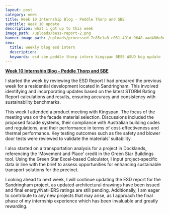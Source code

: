 ```yaml
---
layout: post
category: news
title: Week 10 Internship Blog - Peddle Thorp and SBE
subtitle: Week 10 update
description: what i got up to this week
image_path: /uploads/bess-report-2.png
banner-image_path: /uploads/processed-7c85c1a8-c031-491d-9648-aad480e8e5c2.jpeg
seo:
  title: weekly blog esd intern
  description:
  keywords: esd sbe peddle thorp intern kingspan BESS WSUD bog update
---
```

**<u>Week 10 Internship Blog - Peddle Thorp and SBE</u>**

I started the week by reviewing the ESD Report I had prepared the previous week for a residential development located in Sandringham. This involved identifying and incorporating updates based on the latest STORM Rating Report calculations and results, ensuring accuracy and consistency with sustainability benchmarks.

This week I attended a product meeting with Kingspan. The focus of the meeting was on the facade material selection. Discussions included the proposed facade systems, their compliance with Australian building codes and regulations, and their performance in terms of cost-effectiveness and thermal performance. Key testing outcomes such as fire safety and blower door tests were reviewed to validate the materials’ suitability.

I also started on a transportation analysis for a project in Docklands, referencing the  ‘Movement and Place’ credit in the Green Star Buildings tool. Using the Green Star Excel-based Calculator, I input project-specific data in line with the brief to assess opportunities for enhancing sustainable transport solutions for the precinct.

Looking ahead to next week, I will continue updating the ESD report for the Sandringham project, as updated architectural drawings have been issued and final energy/NatHERS ratings are still pending. Additionally, I am eager to contribute to any new projects that may arise, as I approach the final phase of my internship experience which has been invaluable and greatly rewarding.